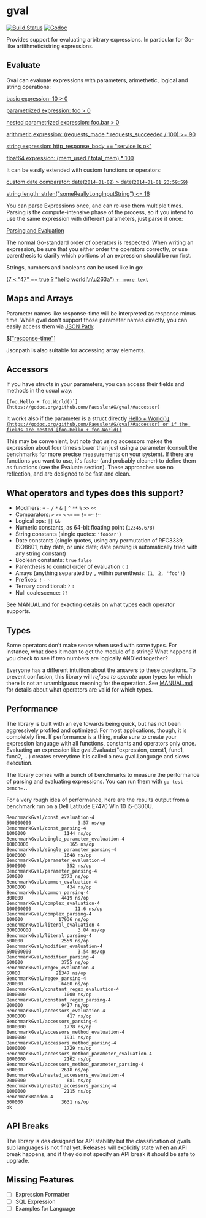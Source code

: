 gval
====

[![Build Status](https://travis-ci.org/PaesslerAG/gval.svg?branch=master)](https://travis-ci.org/PaesslerAG/gval)
[![Godoc](https://godoc.org/github.com/PaesslerAG/gval?status.png)](https://godoc.org/github.com/PaesslerAG/gval)


Provides support for evaluating arbitrary expressions. In particular for Go-like artithmetic/string expressions.

Evaluate
--

Gval can evaluate expressions with parameters, arimethetic, logical and string operations:

[basic expression: 10 > 0](https://godoc.org/github.com/PaesslerAG/gval/#example_Evaluate_basic)

[parametrized expression: foo > 0](https://godoc.org/github.com/PaesslerAG/gval/#example_Evaluate_parameter)

[nested parametrized expression: foo.bar > 0](https://godoc.org/github.com/PaesslerAG/gval/#example_Evaluate_nestedParameter)

[arithmetic expression: (requests_made * requests_succeeded / 100) >= 90](https://godoc.org/github.com/PaesslerAG/gval/#example_Evaluate_arithmetic)

[string expression: http_response_body == "service is ok"](https://godoc.org/github.com/PaesslerAG/gval/#example_Evaluate_string)

[float64 expression: (mem_used / total_mem) * 100](https://godoc.org/github.com/PaesslerAG/gval/#example_Evaluate_float64)

It can be easily extended with custom functions or operators:

[custom date comparator: date(`2014-01-02`) > date(`2014-01-01 23:59:59`)](https://godoc.org/github.com/PaesslerAG/gval/#example_Evaluate_dateComparison)

[string length: strlen("someReallyLongInputString") <= 16](https://godoc.org/github.com/PaesslerAG/gval/#example_Evaluate_basic)


You can parse Expressions once, and can re-use them multiple times. Parsing is the compute-intensive phase of the process, so if you intend to use the same expression with different parameters, just parse it once:

[Parsing and Evaluation](https://godoc.org/github.com/PaesslerAG/gval/#example_Evaluable)

The normal Go-standard order of operators is respected. When writing an expression, be sure that you either order the operators correctly, or use parenthesis to clarify which portions of an expression should be run first.

Strings, numbers and booleans can be used like in go:

[(7 < "47" == true ? "hello world!\n\u263a") + ` more text`](https://godoc.org/github.com/PaesslerAG/gval/#example_Evaluable)

Maps and Arrays 
--

Parameter names like response-time will be interpreted as response minus time. While gval don't support those parameter names directly, you can easily access them via [JSON Path](https://github.com/PaesslerAG/jsonpath):

[$["response-time"]](https://godoc.org/github.com/PaesslerAG/gval/#example_Evaluate_jsonpath)

Jsonpath is also suitable for accessing array elements.

Accessors
--

If you have structs in your parameters, you can access their fields and methods in the usual way:

	[foo.Hello + foo.World()`](https://godoc.org/github.com/PaesslerAG/gval/#accessor)

It works also if the parameter is a struct directly
[Hello + World()`](https://godoc.org/github.com/PaesslerAG/gval/#accessor)
or if the fields are nested
[foo.Hello + foo.World()`](https://godoc.org/github.com/PaesslerAG/gval/#accessor)


This may be convenient, but note that using accessors makes the expression about four times slower than just using a parameter (consult the benchmarks for more precise measurements on your system). If there are functions you want to use, it's faster (and probably cleaner) to define them as functions (see the Evaluate section). These approaches use no reflection, and are designed to be fast and clean.

What operators and types does this support?
--

* Modifiers: `+` `-` `/` `*` `&` `|` `^` `**` `%` `>>` `<<`
* Comparators: `>` `>=` `<` `<=` `==` `!=` `=~` `!~`
* Logical ops: `||` `&&`
* Numeric constants, as 64-bit floating point (`12345.678`)
* String constants (single quotes: `'foobar'`)
* Date constants (single quotes, using any permutation of RFC3339, ISO8601, ruby date, or unix date; date parsing is automatically tried with any string constant)
* Boolean constants: `true` `false`
* Parenthesis to control order of evaluation `(` `)`
* Arrays (anything separated by `,` within parenthesis: `(1, 2, 'foo')`)
* Prefixes: `!` `-` `~`
* Ternary conditional: `?` `:`
* Null coalescence: `??`

See [MANUAL.md](https://github.com/Knetic/govaluate/blob/master/MANUAL.md) for exacting details on what types each operator supports.

Types
--

Some operators don't make sense when used with some types. For instance, what does it mean to get the modulo of a string? What happens if you check to see if two numbers are logically AND'ed together?

Everyone has a different intuition about the answers to these questions. To prevent confusion, this library will _refuse to operate_ upon types for which there is not an unambiguous meaning for the operation. See [MANUAL.md](https://github.com/Knetic/govaluate/blob/master/MANUAL.md) for details about what operators are valid for which types.

Performance
--
The library is built with an eye towards being quick, but has not been aggressively profiled and optimized. For most applications, though, it is completely fine. 
If performance is a thing, make sure to create your expression language with all functions, constants and operators only once. Evaluating an expression like gval.Evaluate("expression, const1, func1, func2, ...) creates erverytime it is called a new gval.Language and slows execution.  

The library comes with a bunch of benchmarks to measure the performance of parsing and evaluating expressions. You can run them with `go test -bench=.`. 

For a very rough idea of performance, here are the results output from a benchmark run on a Dell Latitude E7470 Win 10 i5-6300U.

```
BenchmarkGval/const_evaluation-4                               500000000                 3.57 ns/op
BenchmarkGval/const_parsing-4                                    1000000              1144 ns/op
BenchmarkGval/single_parameter_evaluation-4                     10000000               165 ns/op
BenchmarkGval/single_parameter_parsing-4                         1000000              1648 ns/op
BenchmarkGval/parameter_evaluation-4                             5000000               352 ns/op
BenchmarkGval/parameter_parsing-4                                 500000              2773 ns/op
BenchmarkGval/common_evaluation-4                                3000000               434 ns/op
BenchmarkGval/common_parsing-4                                    300000              4419 ns/op
BenchmarkGval/complex_evaluation-4                             100000000                11.6 ns/op
BenchmarkGval/complex_parsing-4                                   100000             17936 ns/op
BenchmarkGval/literal_evaluation-4                             300000000                 3.84 ns/op
BenchmarkGval/literal_parsing-4                                   500000              2559 ns/op
BenchmarkGval/modifier_evaluation-4                            500000000                 3.54 ns/op
BenchmarkGval/modifier_parsing-4                                  500000              3755 ns/op
BenchmarkGval/regex_evaluation-4                                   50000             21347 ns/op
BenchmarkGval/regex_parsing-4                                     200000              6480 ns/op
BenchmarkGval/constant_regex_evaluation-4                        1000000              1000 ns/op
BenchmarkGval/constant_regex_parsing-4                            200000              9417 ns/op
BenchmarkGval/accessors_evaluation-4                             3000000               417 ns/op
BenchmarkGval/accessors_parsing-4                                1000000              1778 ns/op
BenchmarkGval/accessors_method_evaluation-4                      1000000              1931 ns/op
BenchmarkGval/accessors_method_parsing-4                         1000000              1729 ns/op
BenchmarkGval/accessors_method_parameter_evaluation-4            1000000              2162 ns/op
BenchmarkGval/accessors_method_parameter_parsing-4                500000              2618 ns/op
BenchmarkGval/nested_accessors_evaluation-4                      2000000               681 ns/op
BenchmarkGval/nested_accessors_parsing-4                         1000000              2115 ns/op
BenchmarkRandom-4                                                 500000              3631 ns/op
ok
```

API Breaks
--

The library is des designed for API stability but the classification of gvals sub languages is not final yet. Releases will explicitly state when an API break happens, and if they do not specify an API break it should be safe to upgrade.

Missing Features
--

- [ ] Expression Formatter
- [ ] SQL Expression
- [ ] Examples for Language